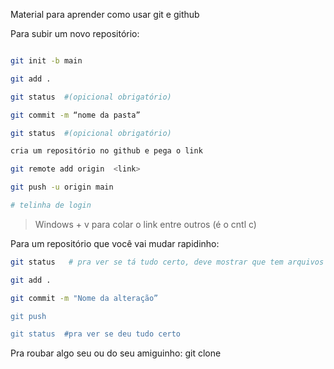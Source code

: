 Material para aprender como usar git e github

Para subir um novo repositório:

```bash

git init -b main

git add .

git status  #(opicional obrigatório)

git commit -m “nome da pasta”

git status  #(opicional obrigatório)

cria um repositório no github e pega o link

git remote add origin  <link>

git push -u origin main

# telinha de login
```

> Windows + v para colar o link entre outros (é o cntl c)

Para um repositório que você vai mudar rapidinho:

```bash
git status   # pra ver se tá tudo certo, deve mostrar que tem arquivos não salvod

git add . 

git commit -m "Nome da alteração”     

git push

git status  #pra ver se deu tudo certo
```

Pra roubar algo seu ou do seu amiguinho:
git clone
